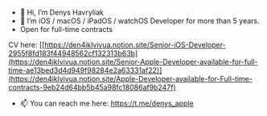 - 👋 Hi, I’m  Denys Havryliak
- 👀 I’m iOS / macOS / iPadOS / watchOS Developer for more than 5 years.
- Open for full-time contracts

CV here:
[[https://den4iklvivua.notion.site/Senior-iOS-Developer-2955f8fd183f44948562cf132313b63b](https://den4iklvivua.notion.site/Senior-Apple-Developer-available-for-full-time-ae13bed3d4d949f98284e2a63331af22)](https://den4iklvivua.notion.site/Apple-Developer-available-for-Full-time-contracts-9eb24d64bb5b45a98fc18086af9b247f)


- 📫 You can reach me here:
https://t.me/denys_apple


<!---
Den4ikLvivUA/Den4ikLvivUA is a ✨ special ✨ repository because its `README.md` (this file) appears on your GitHub profile.
You can click the Preview link to take a look at your changes.
--->
